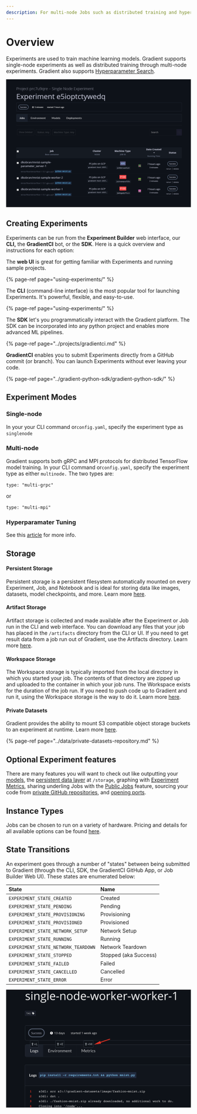 ```yaml
---
description: For multi-node Jobs such as distributed training and hyperparameter tuning.
---
```


# Overview

Experiments are used to train machine learning models. Gradient supports single-node experiments as well as distributed training through multi-node experiments.  Gradient also supports [Hyperparameter Search](hyperparameters.md).

![](../.gitbook/assets/image%20%2815%29.png)

## Creating Experiments

Experiments can be run from the **Experiment Builder** web interface, our **CLI,** the **GradientCI** bot, or the  **SDK**. Here is a quick overview and instructions for each option:

The **web UI** is great for getting familiar with Experiments and running sample projects.

{% page-ref page="using-experiments/" %}

The **CLI** \(command-line interface\) is the most popular tool for launching Experiments. It's powerful, flexible, and easy-to-use.

{% page-ref page="using-experiments/" %}

The **SDK** let's you programmatically interact with the Gradient platform. The SDK can be incorporated into any python project and enables more advanced ML pipelines.

{% page-ref page="../projects/gradientci.md" %}

**GradientCI** enables you to submit Experiments directly from a GitHub commit \(or branch\). You can launch Experiments without ever leaving your code.

{% page-ref page="../gradient-python-sdk/gradient-python-sdk/" %}

## Experiment Modes

### Single-node

In your your CLI command or`config.yaml`, specify the experiment type as `singlenode`

### Multi-node

Gradient supports both gRPC and MPI protocols for distributed TensorFlow model training. In your CLI command or`config.yaml`, specify the experiment type as either `multinode.` The two types are:

```text
type: "multi-grpc"
```

or

```text
type: "multi-mpi"
```

### Hyperparamater Tuning

See this [article](hyperparameters.md) for more info.

## Storage

#### Persistent Storage

Persistent storage is a persistent filesystem automatically mounted on every Experiment, Job, and Notebook and is ideal for storing data like images, datasets, model checkpoints, and more. Learn more [here](../data/storage.md#persistent-storage).

#### Artifact Storage

Artifact storage is collected and made available after the Experiment or Job run in the CLI and web interface. You can download any files that your job has placed in the `/artifacts` directory from the CLI or UI. If you need to get result data from a job run out of Gradient, use the Artifacts directory. Learn more [here](../data/storage.md#artifact-storage).

#### Workspace Storage

The Workspace storage is typically imported from the local directory in which you started your job. The contents of that directory are zipped up and uploaded to the container in which your job runs. The Workspace exists for the duration of the job run.  If you need to push code up to Gradient and run it, using the Workspace storage is the way to do it. Learn more [here](../data/storage.md#workspace-storage).

#### Private Datasets

Gradient provides the ability to mount S3 compatible object storage buckets to an experiment at runtime.  Learn more [here](../data/private-datasets-repository.md).

{% page-ref page="../data/private-datasets-repository.md" %}

## **Optional Experiment features**

There are many features you will want to check out like outputting your [models](../models/create-a-model/model-path.md), the [persistent data layer](../data/storage.md#persistent-storage) at `/storage`, graphing with [Experiment Metrics](using-experiments/experiment-metrics/), sharing underling Jobs with the [Public Jobs](https://github.com/dkobran/Docs/blob/master/jobs/public-jobs.md) feature, sourcing your code from [private GitHub repositories](using-experiments/experiment-options.md), and [opening ports](using-experiments/ports.md).

## Instance Types

Jobs can be chosen to run on a variety of hardware. Pricing and details for all available options can be found [here](https://gradient.paperspace.com/instances).

## State Transitions

An experiment goes through a number of "states" between being submitted to Gradient \(through the CLI, SDK, the GradientCI GitHub App, or Job Builder Web UI\). These states are enumerated below:

| State | Name |
| :--- | :--- |
| `EXPERIMENT_STATE_CREATED` | Created |
| `EXPERIMENT_STATE_PENDING` | Pending |
| `EXPERIMENT_STATE_PROVISIONING` | Provisioning |
| `EXPERIMENT_STATE_PROVISIONED` | Provisioned |
| `EXPERIMENT_STATE_NETWORK_SETUP` | Network Setup |
| `EXPERIMENT_STATE_RUNNING` | Running |
| `EXPERIMENT_STATE_NETWORK_TEARDOWN` | Network Teardown |
| `EXPERIMENT_STATE_STOPPED` | Stopped \(aka Success\) |
| `EXPERIMENT_STATE_FAILED` | Failed |
| `EXPERIMENT_STATE_CANCELLED` | Cancelled |
| `EXPERIMENT_STATE_ERROR` | Error |

![](../.gitbook/assets/image%20%2859%29.png)

